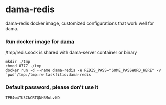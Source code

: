 # dama-redis
dama-redis docker image, customized configurations that work well for dama.

### Run docker image for [dama](https://github.com/taskfitio/dama)
/tmp/redis.sock is shared with dama-server container or binary

	mkdir ./tmp
	chmod 0777 ./tmp
    docker run -d --name dama-redis -e REDIS_PASS="SOME_PASSWORD_HERE" -v `pwd`/tmp:/tmp:rw taskfitio:dama-redis

### Default password, please don't use it

	TPB4w4TU3CkCRTQNH3MuLvKD